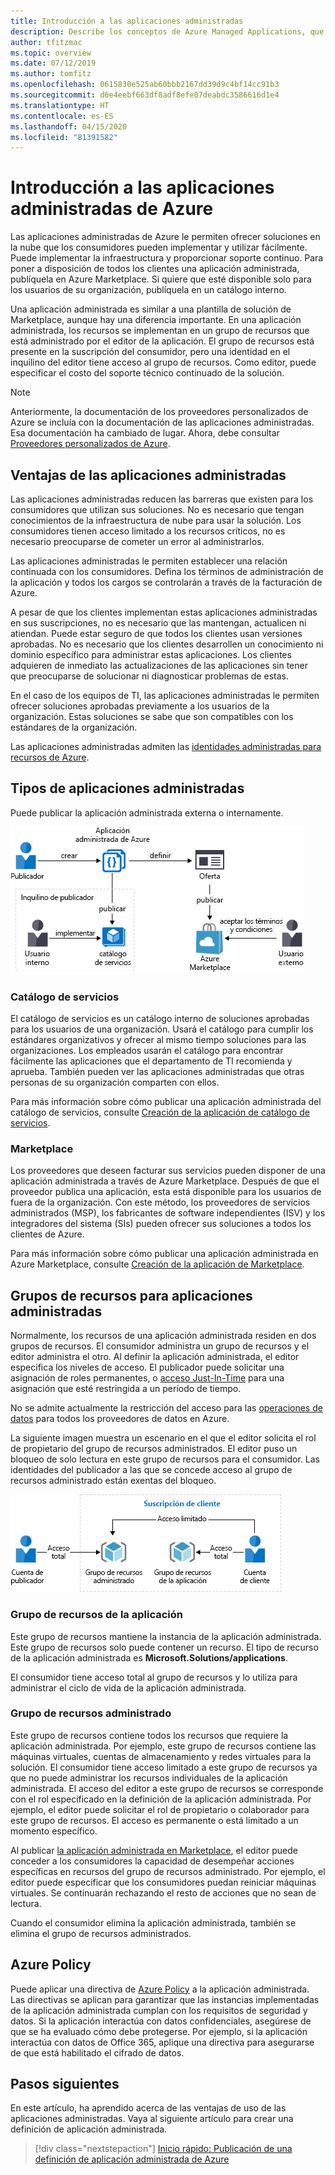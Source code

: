 ```yaml
---
title: Introducción a las aplicaciones administradas
description: Describe los conceptos de Azure Managed Applications, que proporciona soluciones en la nube que los consumidores pueden implementar y utilizar fácilmente.
author: tfitzmac
ms.topic: overview
ms.date: 07/12/2019
ms.author: tomfitz
ms.openlocfilehash: 0615830e525ab60bbb2167dd39d9c4bf14cc91b3
ms.sourcegitcommit: d6e4eebf663df8adf8efe07deabdc3586616d1e4
ms.translationtype: HT
ms.contentlocale: es-ES
ms.lasthandoff: 04/15/2020
ms.locfileid: "81391582"
---
```

# <a name="azure-managed-applications-overview"></a>Introducción a las aplicaciones administradas de Azure

Las aplicaciones administradas de Azure le permiten ofrecer soluciones en la nube que los consumidores pueden implementar y utilizar fácilmente. Puede implementar la infraestructura y proporcionar soporte continuo. Para poner a disposición de todos los clientes una aplicación administrada, publíquela en Azure Marketplace. Si quiere que esté disponible solo para los usuarios de su organización, publíquela en un catálogo interno. 

Una aplicación administrada es similar a una plantilla de solución de Marketplace, aunque hay una diferencia importante. En una aplicación administrada, los recursos se implementan en un grupo de recursos que está administrado por el editor de la aplicación. El grupo de recursos está presente en la suscripción del consumidor, pero una identidad en el inquilino del editor tiene acceso al grupo de recursos. Como editor, puede especificar el costo del soporte técnico continuado de la solución.

> [!NOTE]
> Anteriormente, la documentación de los proveedores personalizados de Azure se incluía con la documentación de las aplicaciones administradas. Esa documentación ha cambiado de lugar. Ahora, debe consultar [Proveedores personalizados de Azure](../custom-providers/overview.md).

## <a name="advantages-of-managed-applications"></a>Ventajas de las aplicaciones administradas

Las aplicaciones administradas reducen las barreras que existen para los consumidores que utilizan sus soluciones. No es necesario que tengan conocimientos de la infraestructura de nube para usar la solución. Los consumidores tienen acceso limitado a los recursos críticos, no es necesario preocuparse de cometer un error al administrarlos. 

Las aplicaciones administradas le permiten establecer una relación continuada con los consumidores. Defina los términos de administración de la aplicación y todos los cargos se controlarán a través de la facturación de Azure.

A pesar de que los clientes implementan estas aplicaciones administradas en sus suscripciones, no es necesario que las mantengan, actualicen ni atiendan. Puede estar seguro de que todos los clientes usan versiones aprobadas. No es necesario que los clientes desarrollen un conocimiento ni dominio específico para administrar estas aplicaciones. Los clientes adquieren de inmediato las actualizaciones de las aplicaciones sin tener que preocuparse de solucionar ni diagnosticar problemas de estas. 

En el caso de los equipos de TI, las aplicaciones administradas le permiten ofrecer soluciones aprobadas previamente a los usuarios de la organización. Estas soluciones se sabe que son compatibles con los estándares de la organización.

Las aplicaciones administradas admiten las [identidades administradas para recursos de Azure](./publish-managed-identity.md).

## <a name="types-of-managed-applications"></a>Tipos de aplicaciones administradas

Puede publicar la aplicación administrada externa o internamente.

![Publicación interna o externa](./media/overview/manage_app_options.png)

### <a name="service-catalog"></a>Catálogo de servicios

El catálogo de servicios es un catálogo interno de soluciones aprobadas para los usuarios de una organización. Usará el catálogo para cumplir los estándares organizativos y ofrecer al mismo tiempo soluciones para las organizaciones. Los empleados usarán el catálogo para encontrar fácilmente las aplicaciones que el departamento de TI recomienda y aprueba. También pueden ver las aplicaciones administradas que otras personas de su organización comparten con ellos.

Para más información sobre cómo publicar una aplicación administrada del catálogo de servicios, consulte [Creación de la aplicación de catálogo de servicios](publish-service-catalog-app.md).

### <a name="marketplace"></a>Marketplace

Los proveedores que deseen facturar sus servicios pueden disponer de una aplicación administrada a través de Azure Marketplace. Después de que el proveedor publica una aplicación, esta está disponible para los usuarios de fuera de la organización. Con este método, los proveedores de servicios administrados (MSP), los fabricantes de software independientes (ISV) y los integradores del sistema (SIs) pueden ofrecer sus soluciones a todos los clientes de Azure.

Para más información sobre cómo publicar una aplicación administrada en Azure Marketplace, consulte [Creación de la aplicación de Marketplace](publish-marketplace-app.md).

## <a name="resource-groups-for-managed-applications"></a>Grupos de recursos para aplicaciones administradas

Normalmente, los recursos de una aplicación administrada residen en dos grupos de recursos. El consumidor administra un grupo de recursos y el editor administra el otro. Al definir la aplicación administrada, el editor especifica los niveles de acceso. El publicador puede solicitar una asignación de roles permanentes, o [acceso Just-In-Time](request-just-in-time-access.md) para una asignación que esté restringida a un período de tiempo.

No se admite actualmente la restricción del acceso para las [operaciones de datos](../../role-based-access-control/role-definitions.md) para todos los proveedores de datos en Azure.

La siguiente imagen muestra un escenario en el que el editor solicita el rol de propietario del grupo de recursos administrados. El editor puso un bloqueo de solo lectura en este grupo de recursos para el consumidor. Las identidades del publicador a las que se concede acceso al grupo de recursos administrado están exentas del bloqueo.

![Acceso al grupo de recursos](./media/overview/access.png)

### <a name="application-resource-group"></a>Grupo de recursos de la aplicación

Este grupo de recursos mantiene la instancia de la aplicación administrada. Este grupo de recursos solo puede contener un recurso. El tipo de recurso de la aplicación administrada es **Microsoft.Solutions/applications**.

El consumidor tiene acceso total al grupo de recursos y lo utiliza para administrar el ciclo de vida de la aplicación administrada.

### <a name="managed-resource-group"></a>Grupo de recursos administrado

Este grupo de recursos contiene todos los recursos que requiere la aplicación administrada. Por ejemplo, este grupo de recursos contiene las máquinas virtuales, cuentas de almacenamiento y redes virtuales para la solución. El consumidor tiene acceso limitado a este grupo de recursos ya que no puede administrar los recursos individuales de la aplicación administrada. El acceso del editor a este grupo de recursos se corresponde con el rol especificado en la definición de la aplicación administrada. Por ejemplo, el editor puede solicitar el rol de propietario o colaborador para este grupo de recursos. El acceso es permanente o está limitado a un momento específico.

Al publicar [la aplicación administrada en Marketplace](publish-marketplace-app.md), el editor puede conceder a los consumidores la capacidad de desempeñar acciones específicas en recursos del grupo de recursos administrado. Por ejemplo, el editor puede especificar que los consumidores puedan reiniciar máquinas virtuales. Se continuarán rechazando el resto de acciones que no sean de lectura.

Cuando el consumidor elimina la aplicación administrada, también se elimina el grupo de recursos administrados.

## <a name="azure-policy"></a>Azure Policy

Puede aplicar una directiva de [Azure Policy](../../governance/policy/overview.md) a la aplicación administrada. Las directivas se aplican para garantizar que las instancias implementadas de la aplicación administrada cumplan con los requisitos de seguridad y datos. Si la aplicación interactúa con datos confidenciales, asegúrese de que se ha evaluado cómo debe protegerse. Por ejemplo, si la aplicación interactúa con datos de Office 365, aplique una directiva para asegurarse de que está habilitado el cifrado de datos.

## <a name="next-steps"></a>Pasos siguientes

En este artículo, ha aprendido acerca de las ventajas de uso de las aplicaciones administradas. Vaya al siguiente artículo para crear una definición de aplicación administrada.

> [!div class="nextstepaction"]
> [Inicio rápido: Publicación de una definición de aplicación administrada de Azure](publish-service-catalog-app.md)
